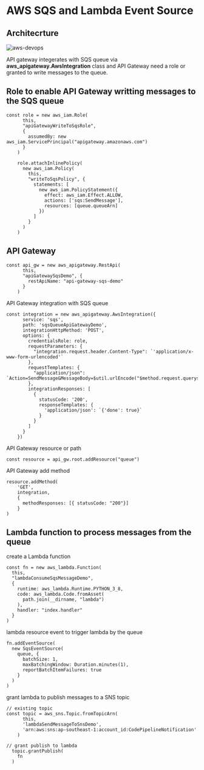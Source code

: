 # AWS SQS and Lambda Event Source 

## Architecrture 
![aws-devops](https://user-images.githubusercontent.com/20411077/155686633-bfcccfc4-2166-42b7-bc19-5036cf869968.png)

API gateway integerates with SQS queue via **aws_apigateway.AwsIntegration** class and API Gateway need a role or granted to write messages to the queue. 

## Role to enable API Gateway writting messages to the SQS queue 
```
const role = new aws_iam.Role(
      this, 
      "apiGatewayWriteToSqsRole",
      {
        assumedBy: new aws_iam.ServicePrincipal("apigateway.amazonaws.com")
      }
    )

    role.attachInlinePolicy(
      new aws_iam.Policy(
        this, 
        "writeToSqsPolicy", {
          statements: [
            new aws_iam.PolicyStatement({
              effect: aws_iam.Effect.ALLOW,
              actions: ['sqs:SendMessage'],
              resources: [queue.queueArn]
            })
          ]
        }
      )
    )
```

## API Gateway 
```
const api_gw = new aws_apigateway.RestApi(
      this, 
      "apiGatewaySqsDemo", {
        restApiName: "api-gateway-sqs-demo"
      }
    )
```
API Gateway integration with SQS queue
```
const integration = new aws_apigateway.AwsIntegration({
      service: 'sqs',
      path: 'sqsQueueApiGatewayDemo',
      integrationHttpMethod: 'POST',
      options: {
        credentialsRole: role,
        requestParameters: {
          "integration.request.header.Content-Type": `'application/x-www-form-urlencoded'`
        },
        requestTemplates: {
          "application/json": `Action=SendMessage&MessageBody=$util.urlEncode("$method.request.querystring.message")`
        },
        integrationResponses: [
          {
            statusCode: '200',
            responseTemplates: {
              'application/json': `{'done': true}`
            }
          }
        ]
      }
    })

```
API Gateway resource or path 
```
const resource = api_gw.root.addResource("queue")
```
API Gateway add method
```
resource.addMethod(
    'GET', 
    integration,
    {
      methodResponses: [{ statusCode: "200"}]
    }
)
```

## Lambda function to process messages from the queue
create a Lambda function 
```
const fn = new aws_lambda.Function(
  this,
  "lambdaConsumeSqsMessageDemo",
  {
    runtime: aws_lambda.Runtime.PYTHON_3_8,
    code: aws_lambda.Code.fromAsset(
      path.join(__dirname, "lambda")
    ),
    handler: "index.handler"
  }
)
```
lambda resource event to trigger lambda by the queue 
```
fn.addEventSource(
  new SqsEventSource(
    queue, {
      batchSize: 1,
      maxBatchingWindow: Duration.minutes(1),
      reportBatchItemFailures: true
    }
  )
)
```
grant lambda to publish messages to a SNS topic
```
// existing topic 
const topic = aws_sns.Topic.fromTopicArn(
      this,
      'lambdaSendMessageToSnsDemo',
      'arn:aws:sns:ap-southeast-1:account_id:CodePipelineNotification'
    )

// grant publish to lambda 
  topic.grantPublish(
    fn
  )
```



